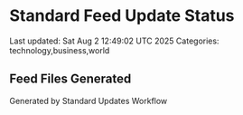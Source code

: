 # Standard Feed Update Status
Last updated: Sat Aug  2 12:49:02 UTC 2025
Categories: technology,business,world

## Feed Files Generated

Generated by Standard Updates Workflow
